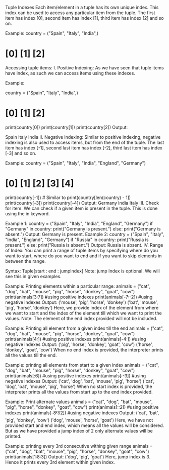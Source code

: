 Tuple Indexes
Each item/element in a tuple has its own unique index. This index can be used to access any particular item from the tuple. The first item has index [0], second item has index [1], third item has index [2] and so on.

Example:
country = ("Spain", "Italy", "India",)

# [0] [1] [2]

Accessing tuple items:
I. Positive Indexing:
As we have seen that tuple items have index, as such we can access items using these indexes.

Example:

country = ("Spain", "Italy", "India",)

# [0] [1] [2]

print(country[0])
print(country[1])
print(country[2])
Output:

Spain
Italy
India
II. Negative Indexing:
Similar to positive indexing, negative indexing is also used to access items, but from the end of the tuple. The last item has index [-1], second last item has index [-2], third last item has index [-3] and so on.

Example:
country = ("Spain", "Italy", "India", "England", "Germany")

# [0] [1] [2] [3] [4]

print(country[-1]) # Similar to print(country[len(country) - 1])
print(country[-3])
print(country[-4])
Output:
Germany
India
Italy
III. Check for item:
We can check if a given item is present in the tuple. This is done using the in keyword.

Example 1:
country = ("Spain", "Italy", "India", "England", "Germany")
if "Germany" in country:
print("Germany is present.")
else:
print("Germany is absent.")
Output:
Germany is present.
Example 2:
country = ("Spain", "Italy", "India", "England", "Germany")
if "Russia" in country:
print("Russia is present.")
else:
print("Russia is absent.")
Output:
Russia is absent.
IV. Range of Index:
You can print a range of tuple items by specifying where do you want to start, where do you want to end and if you want to skip elements in between the range.

Syntax:
Tuple[start : end : jumpIndex]
Note: jump Index is optional. We will see this in given examples.

Example: Printing elements within a particular range:
animals = ("cat", "dog", "bat", "mouse", "pig", "horse", "donkey", "goat", "cow")
print(animals[3:7]) #using positive indexes
print(animals[-7:-2]) #using negative indexes
Output:
('mouse', 'pig', 'horse', 'donkey')
('bat', 'mouse', 'pig', 'horse', 'donkey')
Here, we provide index of the element from where we want to start and the index of the element till which we want to print the values. Note: The element of the end index provided will not be included.

Example: Printing all element from a given index till the end
animals = ("cat", "dog", "bat", "mouse", "pig", "horse", "donkey", "goat", "cow")
print(animals[4:]) #using positive indexes
print(animals[-4:]) #using negative indexes
Output:
('pig', 'horse', 'donkey', 'goat', 'cow')
('horse', 'donkey', 'goat', 'cow')
When no end index is provided, the interpreter prints all the values till the end.

Example: printing all elements from start to a given index
animals = ("cat", "dog", "bat", "mouse", "pig", "horse", "donkey", "goat", "cow")
print(animals[:6]) #using positive indexes
print(animals[:-3]) #using negative indexes
Output:
('cat', 'dog', 'bat', 'mouse', 'pig', 'horse')
('cat', 'dog', 'bat', 'mouse', 'pig', 'horse')
When no start index is provided, the interpreter prints all the values from start up to the end index provided.

Example: Print alternate values
animals = ("cat", "dog", "bat", "mouse", "pig", "horse", "donkey", "goat", "cow")
print(animals[::2]) #using positive indexes
print(animals[-8:-1:2]) #using negative indexes
Output:
('cat', 'bat', 'pig', 'donkey', 'cow')
('dog', 'mouse', 'horse', 'goat')
Here, we have not provided start and end index, which means all the values will be considered. But as we have provided a jump index of 2 only alternate values will be printed.

Example: printing every 3rd consecutive withing given range
animals = ("cat", "dog", "bat", "mouse", "pig", "horse", "donkey", "goat", "cow")
print(animals[1:8:3])
Output:
('dog', 'pig', 'goat')
Here, jump index is 3. Hence it prints every 3rd element within given index.

